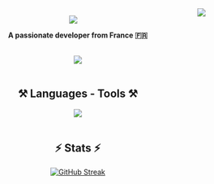 <img align="right" src="https://visitor-badge.laobi.icu/badge?page_id=prestigetonio.prestigetonio" />

<p align="center">
    <img align="center" src="https://readme-typing-svg.herokuapp.com/?font=Righteous&size=0&center=true&vCenter=true&width=500&height=70&duration=2500&lines=Hi+There!+👋;+I'm+Tony+Fournales!;" />
</p>

<p align="center"><strong>A passionate developer from France 🇫🇷</strong></p>
<br/>
<div align="center">
<a href="https://linkedin.com/in/tony-fournales" target="_blank">
    <img src="https://img.shields.io/badge/LinkedIn-0077B5?style=for-the-badge&logo=linkedin&logoColor=white" target="_blank" />
</a>
</div>    
<br/>
<H2 align="center">⚒️ Languages - Tools ⚒️</H2>
<div align="center">
    <img src="https://skillicons.dev/icons?i=c,html,css,vscode,github" />
</div>
<br>
<h2 align="center">⚡ Stats ⚡</h2>
<div align="center">
<a href="https://git.io/streak-stats"><img src="https://streak-stats.demolab.com?user=prestigetonio&theme=prussian&border_radius=5&card_width=500" alt="GitHub Streak" /></a>
</div>
